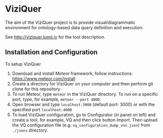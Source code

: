# ViziQuer

The aim of the ViziQuer project is to provide visual/diagrammatic environment for ontology-based data query definition and execution.

See http://viziquer.lumii.lv for the tool description.


## Installation and Configuration

To setup ViziQuer

1. Download and install _Meteor_ framework, follow instructions: https://www.meteor.com/install
1. Create a directory for ViziQuer on your computer and then perform git clone for this repository
1. To run Meteor, type `meteor` in the ViziQuer directory.
 To run on a specific port, type, for example, `meteor --port 4000`.
1. Open browser and type `localhost:3000` (default port: 3000) or with the specified port `localhost:4000`
1. To load ViziQuer configuration, go to Configurator (in panel on left) and create a tool, for example, VQ and then click button _Import_.
   Then upload the VQ configuration file (e.g. `vq_configuration_dump_vnn.json`) from `./jsons` directory.



